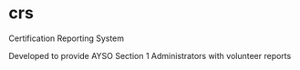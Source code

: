 # crs
Certification Reporting System

Developed to provide AYSO Section 1 Administrators with volunteer reports
